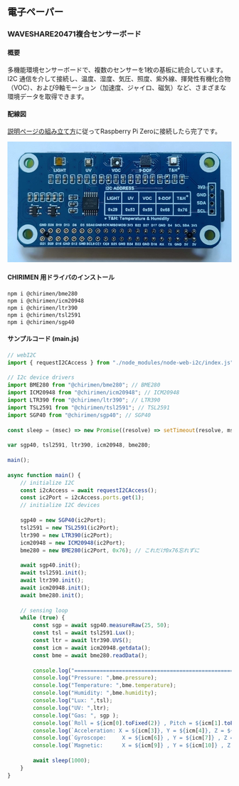 ## 電子ペーパー

### WAVESHARE20471複合センサーボード

#### 概要

多機能環境センサーボードで、複数のセンサーを1枚の基板に統合しています。  
I2C 通信を介して接続し、温度、湿度、気圧、照度、紫外線、揮発性有機化合物（VOC）、および9軸モーション（加速度、ジャイロ、磁気）など、さまざまな環境データを取得できます。

#### 配線図

[説明ページの組み立て方](https://www.waveshare.com/wiki/Environment_Sensor_HAT#Hardware_connection)に従ってRaspberry Pi Zeroに接続したら完了です。

![ボードの写真](WAVESHARE-20471.jpg "ボードの写真")

#### CHIRIMEN 用ドライバのインストール

```shell
npm i @chirimen/bme280
npm i @chirimen/icm20948
npm i @chirimen/ltr390
npm i @chirimen/tsl2591
npm i @chirimen/sgp40
```

#### サンプルコード (main.js)

```javascript
// webI2C
import { requestI2CAccess } from "./node_modules/node-web-i2c/index.js";

// I2c device drivers
import BME280 from "@chirimen/bme280"; // BME280
import ICM20948 from "@chirimen/icm20948"; // ICM20948
import LTR390 from "@chirimen/ltr390"; // LTR390
import TSL2591 from "@chirimen/tsl2591"; // TSL2591
import SGP40 from "@chirimen/sgp40"; // SGP40

const sleep = (msec) => new Promise((resolve) => setTimeout(resolve, msec));

var sgp40, tsl2591, ltr390, icm20948, bme280;

main();

async function main() {
	// initialize I2C
	const i2cAccess = await requestI2CAccess();
	const ic2Port = i2cAccess.ports.get(1);
	// initialize I2C devices
	
	sgp40 = new SGP40(ic2Port);
	tsl2591 = new TSL2591(ic2Port);
	ltr390 = new LTR390(ic2Port);
	icm20948 = new ICM20948(ic2Port);
	bme280 = new BME280(ic2Port, 0x76); // これだけ0x76忘れずに

	await sgp40.init();
	await tsl2591.init();
	await ltr390.init();
	await icm20948.init();
	await bme280.init();

	// sensing loop
	while (true) {
		const sgp = await sgp40.measureRaw(25, 50);
		const tsl = await tsl2591.Lux();
		const ltr = await ltr390.UVS();
		const icm = await icm20948.getdata();
		const bme = await bme280.readData();
		
		console.log("=======================================================");
		console.log("Pressure: ",bme.pressure);
		console.log("Temperature: ",bme.temperature);
		console.log("Humidity: ",bme.humidity);
		console.log("Lux: ",tsl);
		console.log("UV: ",ltr);
		console.log("Gas: ", sgp );
		console.log(`Roll = ${icm[0].toFixed(2)} , Pitch = ${icm[1].toFixed(2)} , Yaw = ${icm[2].toFixed(2)}`);
		console.log(`Acceleration: X = ${icm[3]}, Y = ${icm[4]}, Z = ${icm[5]}`);
		console.log(`Gyroscope:     X = ${icm[6]} , Y = ${icm[7]} , Z = ${icm[8]}`);
		console.log(`Magnetic:      X = ${icm[9]} , Y = ${icm[10]} , Z = ${icm[11]}`);
		
		await sleep(1000);
	}
}
```
